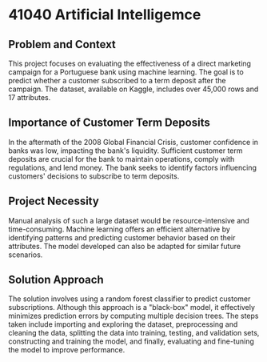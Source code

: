 # 41040 Artificial Intelligemce

## Problem and Context
This project focuses on evaluating the effectiveness of a direct marketing campaign for a Portuguese bank using machine learning. The goal is to predict whether a customer subscribed to a term deposit after the campaign. The dataset, available on Kaggle, includes over 45,000 rows and 17 attributes.

## Importance of Customer Term Deposits
In the aftermath of the 2008 Global Financial Crisis, customer confidence in banks was low, impacting the bank's liquidity. Sufficient customer term deposits are crucial for the bank to maintain operations, comply with regulations, and lend money. The bank seeks to identify factors influencing customers' decisions to subscribe to term deposits.

## Project Necessity
Manual analysis of such a large dataset would be resource-intensive and time-consuming. Machine learning offers an efficient alternative by identifying patterns and predicting customer behavior based on their attributes. The model developed can also be adapted for similar future scenarios.

## Solution Approach
The solution involves using a random forest classifier to predict customer subscriptions. Although this approach is a "black-box" model, it effectively minimizes prediction errors by computing multiple decision trees. The steps taken include importing and exploring the dataset, preprocessing and cleaning the data, splitting the data into training, testing, and validation sets, constructing and training the model, and finally, evaluating and fine-tuning the model to improve performance.
